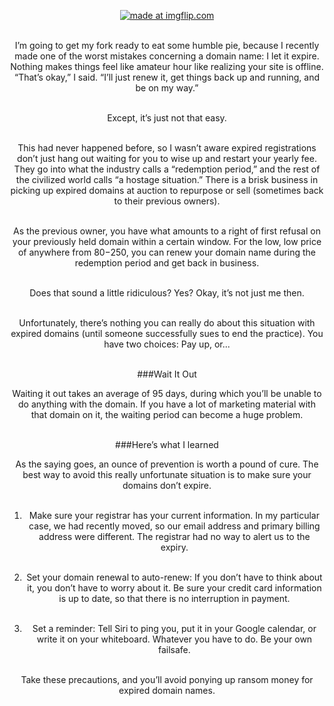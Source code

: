 
<br><br><center><a href="https://imgflip.com/i/e7ytn"><img src="https://i.imgflip.com/e7ytn.jpg" title="made at imgflip.com"/></a><br><br>



<p>I’m going to get my fork ready to eat some humble pie, because I recently made one of the worst mistakes concerning a domain name: I let it expire. Nothing makes things feel like amateur hour like realizing your site is offline. “That’s okay,” I said. “I’ll just renew it, get things back up and running, and be on my way.”<br><br>


Except, it’s just not that easy. <br><br>


This had never happened before, so I wasn’t aware expired registrations don’t just hang out waiting for you to wise up and restart your yearly fee. They go into what the industry calls a “redemption period,” and the rest of the civilized world calls “a hostage situation.” There is a brisk business in picking up expired domains at auction to repurpose or sell (sometimes back to their previous owners). <br><br>


As the previous owner, you have what amounts to a right of first refusal on your previously held domain within a certain window. For the low, low price of anywhere from $80-$250, you can renew your domain name during the redemption period and get back in business.<br><br>


Does that sound a little ridiculous? Yes? Okay, it’s not just me then. <br><br>


Unfortunately, there’s nothing you can really do about this situation with expired domains (until someone successfully sues to end the practice). You have two choices: Pay up, or...<br><br></p>

###Wait It Out


<p>Waiting it out takes an average of 95 days, during which you’ll be unable to do anything with the domain. If you have a lot of marketing material with that domain on it, the waiting period can become a huge problem. <br><br></p>


###Here’s what I learned

<p>As the saying goes, an ounce of prevention is worth a pound of cure. The best way to avoid this really unfortunate situation is to make sure your domains don’t expire.<br><br>

1. Make sure your registrar has your current information. In my particular case, we had recently moved, so our email address and primary billing address were different. The registrar had no way to alert us to the expiry.<br><br>


2. Set your domain renewal to auto-renew: If you don’t have to think about it, you don’t have to worry about it. Be sure your credit card information is up to date, so that there is no interruption in payment. <br><br>


3. Set a reminder: Tell Siri to ping you, put it in your Google calendar, or write it on your whiteboard. Whatever you have to do. Be your own failsafe. <br><br>


Take these precautions, and you’ll avoid ponying up ransom money for expired domain names. 
